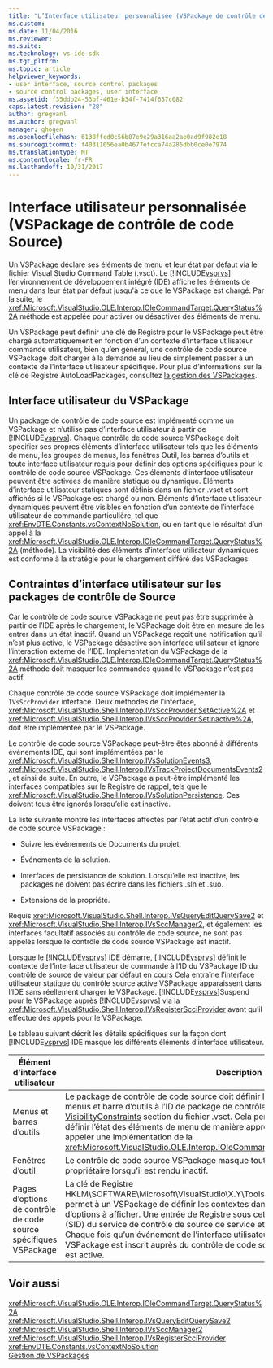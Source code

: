 ```yaml
---
title: "L’Interface utilisateur personnalisée (VSPackage de contrôle de code Source) | Documents Microsoft"
ms.custom: 
ms.date: 11/04/2016
ms.reviewer: 
ms.suite: 
ms.technology: vs-ide-sdk
ms.tgt_pltfrm: 
ms.topic: article
helpviewer_keywords:
- user interface, source control packages
- source control packages, user interface
ms.assetid: f35ddb24-53bf-461e-b34f-7414f657c082
caps.latest.revision: "28"
author: gregvanl
ms.author: gregvanl
manager: ghogen
ms.openlocfilehash: 6138ffcd0c56b87e9e29a316aa2ae0ad9f982e18
ms.sourcegitcommit: f40311056ea0b4677efcca74a285dbb0ce0e7974
ms.translationtype: MT
ms.contentlocale: fr-FR
ms.lasthandoff: 10/31/2017
---
```

# <a name="custom-user-interface-source-control-vspackage"></a>Interface utilisateur personnalisée (VSPackage de contrôle de code Source)
Un VSPackage déclare ses éléments de menu et leur état par défaut via le fichier Visual Studio Command Table (.vsct). Le [!INCLUDE[vsprvs](../../code-quality/includes/vsprvs_md.md)] l’environnement de développement intégré (IDE) affiche les éléments de menu dans leur état par défaut jusqu'à ce que le VSPackage est chargé. Par la suite, le <xref:Microsoft.VisualStudio.OLE.Interop.IOleCommandTarget.QueryStatus%2A> méthode est appelée pour activer ou désactiver des éléments de menu.  
  
 Un VSPackage peut définir une clé de Registre pour le VSPackage peut être chargé automatiquement en fonction d’un contexte d’interface utilisateur commande utilisateur, bien qu’en général, une contrôle de code source VSPackage doit charger à la demande au lieu de simplement passer à un contexte de l’interface utilisateur spécifique. Pour plus d’informations sur la clé de Registre AutoLoadPackages, consultez [la gestion des VSPackages](../../extensibility/managing-vspackages.md).  
  
## <a name="vspackage-ui"></a>Interface utilisateur du VSPackage  
 Un package de contrôle de code source est implémenté comme un VSPackage et n’utilise pas d’interface utilisateur à partir de [!INCLUDE[vsprvs](../../code-quality/includes/vsprvs_md.md)]. Chaque contrôle de code source VSPackage doit spécifier ses propres éléments d’interface utilisateur tels que les éléments de menu, les groupes de menus, les fenêtres Outil, les barres d’outils et toute interface utilisateur requis pour définir des options spécifiques pour le contrôle de code source VSPackage. Ces éléments d’interface utilisateur peuvent être activées de manière statique ou dynamique. Éléments d’interface utilisateur statiques sont définis dans un fichier .vsct et sont affichés si le VSPackage est chargé ou non. Éléments d’interface utilisateur dynamiques peuvent être visibles en fonction d’un contexte de l’interface utilisateur de commande particulière, tel que <xref:EnvDTE.Constants.vsContextNoSolution>, ou en tant que le résultat d’un appel à la <xref:Microsoft.VisualStudio.OLE.Interop.IOleCommandTarget.QueryStatus%2A> (méthode). La visibilité des éléments d’interface utilisateur dynamiques est conforme à la stratégie pour le chargement différé des VSPackages.  
  
## <a name="ui-constraints-on-source-control-vspackages"></a>Contraintes d’interface utilisateur sur les packages de contrôle de Source  
 Car le contrôle de code source VSPackage ne peut pas être supprimée à partir de l’IDE après le chargement, le VSPackage doit être en mesure de les entrer dans un état inactif. Quand un VSPackage reçoit une notification qu’il n’est plus active, le VSPackage désactive son interface utilisateur et ignore l’interaction externe de l’IDE. Implémentation du VSPackage de la <xref:Microsoft.VisualStudio.OLE.Interop.IOleCommandTarget.QueryStatus%2A> méthode doit masquer les commandes quand le VSPackage n’est pas actif.  
  
 Chaque contrôle de code source VSPackage doit implémenter la `IVsSccProvider` interface. Deux méthodes de l’interface, <xref:Microsoft.VisualStudio.Shell.Interop.IVsSccProvider.SetActive%2A> et <xref:Microsoft.VisualStudio.Shell.Interop.IVsSccProvider.SetInactive%2A>, doit être implémentée par le VSPackage.  
  
 Le contrôle de code source VSPackage peut-être êtes abonné à différents événements IDE, qui sont implémentées par le <xref:Microsoft.VisualStudio.Shell.Interop.IVsSolutionEvents3>, <xref:Microsoft.VisualStudio.Shell.Interop.IVsTrackProjectDocumentsEvents2>, et ainsi de suite. En outre, le VSPackage a peut-être implémenté les interfaces compatibles sur le Registre de rappel, tels que le <xref:Microsoft.VisualStudio.Shell.Interop.IVsSolutionPersistence>. Ces doivent tous être ignorés lorsqu’elle est inactive.  
  
 La liste suivante montre les interfaces affectés par l’état actif d’un contrôle de code source VSPackage :  
  
-   Suivre les événements de Documents du projet.  
  
-   Événements de la solution.  
  
-   Interfaces de persistance de solution. Lorsqu’elle est inactive, les packages ne doivent pas écrire dans les fichiers .sln et .suo.  
  
-   Extensions de la propriété.  
  
 Requis <xref:Microsoft.VisualStudio.Shell.Interop.IVsQueryEditQuerySave2> et <xref:Microsoft.VisualStudio.Shell.Interop.IVsSccManager2>, et également les interfaces facultatif associés au contrôle de code source, ne sont pas appelés lorsque le contrôle de code source VSPackage est inactif.  
  
 Lorsque le [!INCLUDE[vsprvs](../../code-quality/includes/vsprvs_md.md)] IDE démarre, [!INCLUDE[vsprvs](../../code-quality/includes/vsprvs_md.md)] définit le contexte de l’interface utilisateur de commande à l’ID du VSPackage ID du contrôle de source de valeur par défaut en cours Cela entraîne l’interface utilisateur statique du contrôle source active VSPackage apparaissent dans l’IDE sans réellement charger le VSPackage. [!INCLUDE[vsprvs](../../code-quality/includes/vsprvs_md.md)]Suspend pour le VSPackage auprès [!INCLUDE[vsprvs](../../code-quality/includes/vsprvs_md.md)] via la <xref:Microsoft.VisualStudio.Shell.Interop.IVsRegisterScciProvider> avant qu’il effectue des appels pour le VSPackage.  
  
 Le tableau suivant décrit les détails spécifiques sur la façon dont [!INCLUDE[vsprvs](../../code-quality/includes/vsprvs_md.md)] IDE masque les différents éléments d’interface utilisateur.  
  
|Élément d’interface utilisateur|Description|  
|-------------|-----------------|  
|Menus et barres d’outils|Le package de contrôle de code source doit définir les états initiaux de visibilité des menus et barre d’outils à l’ID de package de contrôle de code source dans le [VisibilityConstraints](../../extensibility/visibilityconstraints-element.md) section du fichier .vsct. Cela permet la [!INCLUDE[vsprvs](../../code-quality/includes/vsprvs_md.md)] IDE pour définir l’état des éléments de menu de manière appropriée sans charger le VSPackage et appeler une implémentation de la <xref:Microsoft.VisualStudio.OLE.Interop.IOleCommandTarget.QueryStatus%2A> (méthode).|  
|Fenêtres d’outil|Le contrôle de code source VSPackage masque toutes les fenêtres Outil qu'il est propriétaire lorsqu’il est rendu inactif.|  
|Pages d’options de contrôle de code source spécifiques VSPackage|La clé de Registre HKLM\SOFTWARE\Microsoft\VisualStudio\X.Y\ToolsOptionsPages\VisibilityCmdUIContexts permet à un VSPackage de définir les contextes dans lesquels il requiert ses pages d’options à afficher. Une entrée de Registre sous cette clé devra être créée à l’aide de l’ID (SID) du service de contrôle de source de service et lui assigner une valeur DWORD de 1. Chaque fois qu’un événement de l’interface utilisateur produit dans un contexte le VSPackage est inscrit auprès du contrôle de code source, le VSPackage sera appelé si elle est active.|  
  
## <a name="see-also"></a>Voir aussi  
 <xref:Microsoft.VisualStudio.OLE.Interop.IOleCommandTarget.QueryStatus%2A>   
 <xref:Microsoft.VisualStudio.Shell.Interop.IVsQueryEditQuerySave2>   
 <xref:Microsoft.VisualStudio.Shell.Interop.IVsSccManager2>   
 <xref:Microsoft.VisualStudio.Shell.Interop.IVsRegisterScciProvider>   
 <xref:EnvDTE.Constants.vsContextNoSolution>   
 [Gestion de VSPackages](../../extensibility/managing-vspackages.md)
